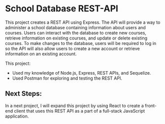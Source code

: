 # School Database REST-API
 
This project creates a REST API using Express. The API will provide a way to administer a school database containing information about users and courses. Users can interact with the database to create new courses, retrieve information on existing courses, and update or delete existing courses. To make changes to the database, users will be required to log in so the API will also allow users to create a new account or retrieve information on an existing account.

This project:
* Used my knowledge of Node.js, Express, REST APIs, and Sequelize. 
* Used Postman for exploring and testing the REST API.

## Next Steps:
In a next project, I will expand this project by using React to create a front-end client that uses this REST API as a part of a full-stack JavaScript application.